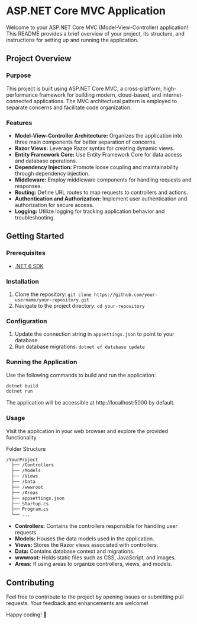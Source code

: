 # ASP.NET Core MVC Application

Welcome to your ASP.NET Core MVC (Model-View-Controller) application! This README provides a brief overview of your project, its structure, and instructions for setting up and running the application.

## Project Overview

### Purpose
This project is built using ASP.NET Core MVC, a cross-platform, high-performance framework for building modern, cloud-based, and internet-connected applications. The MVC architectural pattern is employed to separate concerns and facilitate code organization.

### Features
- **Model-View-Controller Architecture:** Organizes the application into three main components for better separation of concerns.
- **Razor Views:** Leverage Razor syntax for creating dynamic views.
- **Entity Framework Core:** Use Entity Framework Core for data access and database operations.
- **Dependency Injection:** Promote loose coupling and maintainability through dependency injection.
- **Middleware:** Employ middleware components for handling requests and responses.
- **Routing:** Define URL routes to map requests to controllers and actions.
- **Authentication and Authorization:** Implement user authentication and authorization for secure access.
- **Logging:** Utilize logging for tracking application behavior and troubleshooting.

## Getting Started

### Prerequisites
- [.NET 6 SDK](https://dotnet.microsoft.com/download/dotnet/6.0)

### Installation
1. Clone the repository: `git clone https://github.com/your-username/your-repository.git`
2. Navigate to the project directory: `cd your-repository`

### Configuration
1. Update the connection string in `appsettings.json` to point to your database.
2. Run database migrations: `dotnet ef database update`

### Running the Application
Use the following commands to build and run the application:

  ```bash
  dotnet build
  dotnet run
  ```
The application will be accessible at http://localhost:5000 by default.

### Usage
Visit the application in your web browser and explore the provided functionality.

Folder Structure
```bash
/YourProject
  ├── /Controllers
  ├── /Models
  ├── /Views
  ├── /Data
  ├── /wwwroot
  ├── /Areas
  ├── appsettings.json
  ├── Startup.cs
  ├── Program.cs
  └── ...
```
- **Controllers:** Contains the controllers responsible for handling user requests.
- **Models:** Houses the data models used in the application.
- **Views:** Stores the Razor views associated with controllers.
- **Data:** Contains database context and migrations.
- **wwwroot:** Holds static files such as CSS, JavaScript, and images.
- **Areas:** If using areas to organize controllers, views, and models.

## Contributing
Feel free to contribute to the project by opening issues or submitting pull requests. Your feedback and enhancements are welcome!

Happy coding! 🚀
